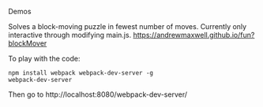 Demos

Solves a block-moving puzzle in fewest number of moves. Currently only interactive through modifying main.js.
https://andrewmaxwell.github.io/fun?blockMover


To play with the code:
```
npm install webpack webpack-dev-server -g
webpack-dev-server
```
Then go to http://localhost:8080/webpack-dev-server/
